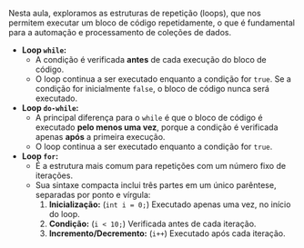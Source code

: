Nesta aula, exploramos as estruturas de repetição (loops), que nos permitem executar um bloco de código repetidamente, o que é fundamental para a automação e processamento de coleções de dados.

- **Loop `while`:**
    - A condição é verificada **antes** de cada execução do bloco de código.
    - O loop continua a ser executado enquanto a condição for `true`. Se a condição for inicialmente `false`, o bloco de código nunca será executado.
- **Loop `do-while`:**
    - A principal diferença para o `while` é que o bloco de código é executado **pelo menos uma vez**, porque a condição é verificada apenas **após** a primeira execução.
    - O loop continua a ser executado enquanto a condição for `true`.
- **Loop `for`:**
    - É a estrutura mais comum para repetições com um número fixo de iterações.
    - Sua sintaxe compacta inclui três partes em um único parêntese, separadas por ponto e vírgula:
        1. **Inicialização:** (`int i = 0;`) Executado apenas uma vez, no início do loop.
        2. **Condição:** (`i < 10;`) Verificada antes de cada iteração.
        3. **Incremento/Decremento:** (`i++`) Executado após cada iteração.